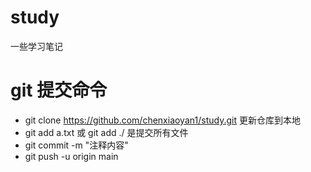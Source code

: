 # study
一些学习笔记


# git 提交命令
- git  clone https://github.com/chenxiaoyan1/study.git
更新仓库到本地
- git add a.txt 或 git add ./ 是提交所有文件
- git commit -m "注释内容"
- git push -u origin main
